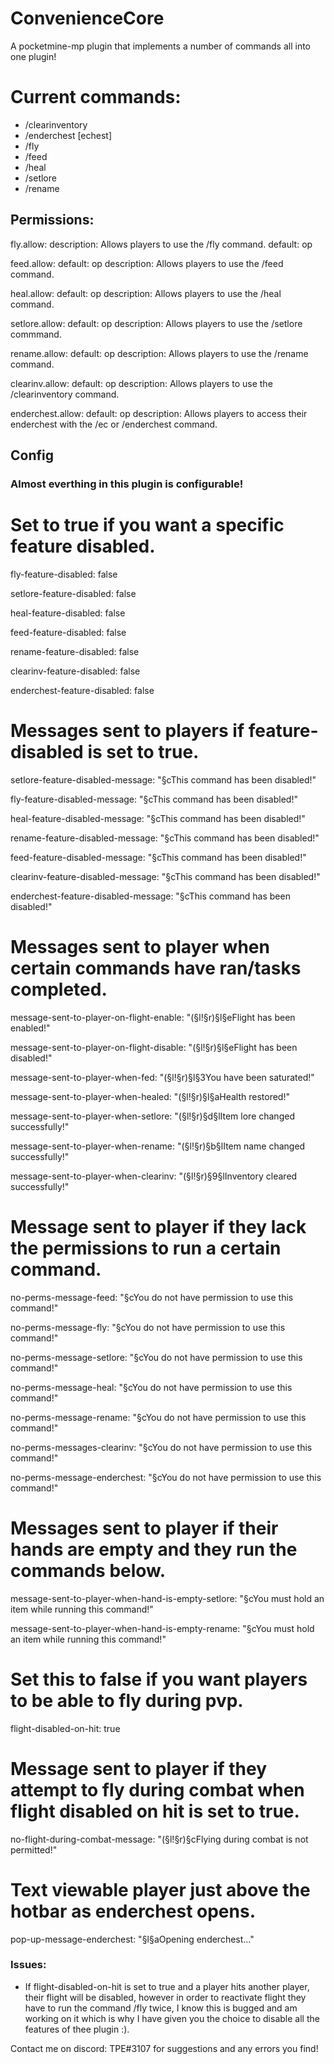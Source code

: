 # ConvenienceCore
A pocketmine-mp plugin that implements a number of commands all into one plugin!

# Current commands:
- /clearinventory
- /enderchest [echest]
- /fly
- /feed
- /heal
- /setlore
- /rename

## Permissions:
  fly.allow:
    description: Allows players to use the /fly command.
    default: op

  feed.allow:
    default: op
    description: Allows players to use the /feed command.

  heal.allow:
    default: op
    description: Allows players to use the /heal command.

  setlore.allow:
    default: op
    description: Allows players to use the /setlore commmand.

  rename.allow:
    default: op
    description: Allows players to use the /rename command.

  clearinv.allow:
    default: op
    description: Allows players to use the /clearinventory command.

  enderchest.allow:
    default: op
    description: Allows players to access their enderchest with the /ec or /enderchest command.
    
 ## Config
 
 ### Almost everthing in this plugin is configurable!
 
 # Set to true if you want a specific feature disabled.

fly-feature-disabled: false

setlore-feature-disabled: false

heal-feature-disabled: false

feed-feature-disabled: false

rename-feature-disabled: false

clearinv-feature-disabled: false

enderchest-feature-disabled: false

# Messages sent to players if feature-disabled is set to true.

setlore-feature-disabled-message: "§cThis command has been disabled!"

fly-feature-disabled-message: "§cThis command has been disabled!"

heal-feature-disabled-message: "§cThis command has been disabled!"

rename-feature-disabled-message: "§cThis command has been disabled!"

feed-feature-disabled-message: "§cThis command has been disabled!"

clearinv-feature-disabled-message: "§cThis command has been disabled!"

enderchest-feature-disabled-message: "§cThis command has been disabled!"

# Messages sent to player when certain commands have ran/tasks completed.

message-sent-to-player-on-flight-enable: "(§l!§r)§l§eFlight has been enabled!"

message-sent-to-player-on-flight-disable: "(§l!§r)§l§eFlight has been disabled!"

message-sent-to-player-when-fed: "(§l!§r)§l§3You have been saturated!"

message-sent-to-player-when-healed: "(§l!§r)§l§aHealth restored!"

message-sent-to-player-when-setlore: "(§l!§r)§d§lItem lore changed successfully!"

message-sent-to-player-when-rename: "(§l!§r)§b§lItem name changed successfully!"

message-sent-to-player-when-clearinv: "(§l!§r)§9§lInventory cleared successfully!"

# Message sent to player if they lack the permissions to run a certain command.

no-perms-message-feed: "§cYou do not have permission to use this command!"

no-perms-message-fly: "§cYou do not have permission to use this command!"

no-perms-message-setlore: "§cYou do not have permission to use this command!"

no-perms-message-heal: "§cYou do not have permission to use this command!"

no-perms-message-rename: "§cYou do not have permission to use this command!"

no-perms-messages-clearinv: "§cYou do not have permission to use this command!"

no-perms-message-enderchest: "§cYou do not have permission to use this command!"

# Messages sent to player if their hands are empty and they run the commands below.

message-sent-to-player-when-hand-is-empty-setlore: "§cYou must hold an item while running this command!"

message-sent-to-player-when-hand-is-empty-rename: "§cYou must hold an item while running this command!"

# Set this to false if you want players to be able to fly during pvp.

flight-disabled-on-hit: true

# Message sent to player if they attempt to fly during combat when flight disabled on hit is set to true.

no-flight-during-combat-message: "(§l!§r)§cFlying during combat is not permitted!"

# Text viewable player just above the hotbar as enderchest opens.

pop-up-message-enderchest: "§l§aOpening enderchest..."

### Issues:
- If flight-disabled-on-hit is set to true and a player hits another player, their flight will be disabled, however in order to reactivate flight they have to run the command /fly twice, I know this is bugged and am working on it which is why I have given you the choice to disable all the features of thee plugin :).

Contact me on discord: TPE#3107 for suggestions and any errors you find!
 


